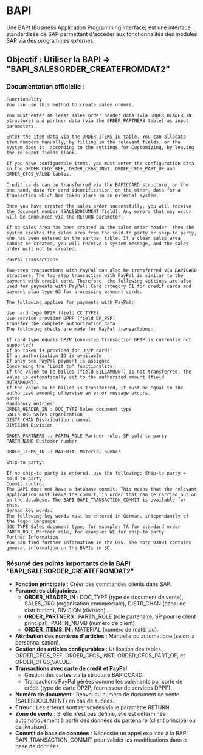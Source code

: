 # BAPI

Une BAPI (Business Application Programming Interface) est une interface standardisée de SAP permettant d'accéder aux fonctionnalités des modules SAP via des programmes externes.

## Objectif : Utiliser la BAPI => "BAPI_SALESORDER_CREATEFROMDAT2"

### Documentation officielle :

```text
Functionality
You can use this method to create sales orders.

You must enter at least sales order header data (via ORDER_HEADER_IN structure) and partner data (via the ORDER_PARTNERS table) as input parameters.

Enter the item data via the ORDER_ITEMS_IN table. You can allocate item numbers manually, by filling in the relevant fields, or the system does it, according to the settings for Customizing, by leaving the relevant fields blank.

If you have configurable items, you must enter the configuration data in the ORDER_CFGS_REF, ORDER_CFGS_INST, ORDER_CFGS_PART_OF and ORDER_CFGS_VALUE tables.

Credit cards can be transferred via the BAPICCARD structure, on the one hand, data for card identification, on the other, data for a transaction which has taken place in an external system.

Once you have created the sales order successfully, you will receive the document number (SALESDOCUMENT field). Any errors that may occur will be announced via the RETURN parameter.

If no sales area has been created in the sales order header, then the system creates the sales area from the sold-to party or ship-to party, who has been entered in the partner table. If a clear sales area cannot be created, you will receive a system message, and the sales order will not be created.

PayPal Transactions

Two-step transactions with PayPal can also be transferred via BAPICARD structure. The two-step transaction with PayPal is similar to the payment with credit card. Therefore, the following settings are also used for payments with PayPal: Card category 01 for credit cards and payment plan type 03 for processing payment cards.

The following applies for payments with PayPal:

Use card type DP2P (field CC_TYPE)
Use service provider DPPP (field DP_PSP)
Transfer the complete authorization data
The following checks are made for PayPal transactions:

If card type equals DP2P (one-step transaction DP1P is currently not supported)
If no token is provided for DP2P cards
If an authorization ID is available
If only one PayPal payment is assigned
Concerning the "Limit to" functionality:
If the value to be billed (field BILLAMOUNT) is not transferred, the value is automatically set to the authorized amount (field AUTHAMOUNT).
If the value to be billed is transferred, it must be equal to the authorized amount; otherwise an error message occurs.
Notes
Mandatory entries:
ORDER_HEADER_IN : DOC_TYPE Sales document type
SALES_ORG Sales organization
DISTR_CHAN Distribution channel
DIVISION Division

ORDER_PARTNERS..: PARTN_ROLE Partner role, SP sold-to party
PARTN_NUMB Customer number

ORDER_ITEMS_IN..: MATERIAL Material number

Ship-to party:

If no ship-to party is entered, use the following: Ship-to party =
sold-to party.
Commit control:
The BAPI does not have a database commit. This means that the relevant application must leave the commit, in order that can be carried out on on the database. The BAPI BAPI_TRANSACTION_COMMIT is available for this.
German key words:
The following key words must be entered in German, independantly of
the logon language:
DOC_TYPE Sales document type, for example: TA for standard order
PARTN_ROLE Partner role, for example: WE for ship-to party
Further Information
You can find further information in the OSS. The note 93091 contains general information on the BAPIs in SD.
```

### Résumé des points importants de la BAPI "BAPI_SALESORDER_CREATEFROMDAT2"

- **Fonction principale** : Créer des commandes clients dans SAP.
- **Paramètres obligatoires** :
  - **ORDER_HEADER_IN** : DOC_TYPE (type de document de vente), SALES_ORG (organisation commerciale), DISTR_CHAN (canal de distribution), DIVISION (division).
  - **ORDER_PARTNERS** : PARTN_ROLE (rôle partenaire, SP pour le client principal), PARTN_NUMB (numéro de client).
  - **ORDER_ITEMS_IN** : MATERIAL (numéro de matériau).
- **Attribution des numéros d'articles** : Manuelle ou automatique (selon la personnalisation).
- **Gestion des articles configurables** : Utilisation des tables ORDER_CFGS_REF, ORDER_CFGS_INST, ORDER_CFGS_PART_OF, et ORDER_CFGS_VALUE.
- **Transactions avec carte de crédit et PayPal** :
  - Gestion des cartes via la structure BAPICCARD.
  - Transactions PayPal gérées comme les paiements par carte de crédit (type de carte DP2P, fournisseur de services DPPP).
- **Numéro de document** : Renvoi du numéro de document de vente (SALESDOCUMENT) en cas de succès.
- **Erreur** : Les erreurs sont renvoyées via le paramètre RETURN.
- **Zone de vente** : Si elle n'est pas définie, elle est déterminée automatiquement à partir des données du partenaire (client principal ou de livraison).
- **Commit de base de données** : Nécessite un appel explicite à la BAPI BAPI_TRANSACTION_COMMIT pour valider les modifications dans la base de données.
